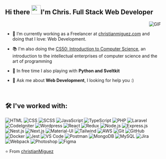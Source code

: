 ## Hi there <img src="https://raw.githubusercontent.com/iampavangandhi/iampavangandhi/master/gifs/Hi.gif" width="30px">I'm Chris. Full Stack Web Developer

<img align="right" alt="GIF" src="https://christianmiguez.com/assets/images/me.webp" />

&emsp;

- 🔭 I’m currently working as a Freelancer at [christianmiguez.com](https://christianmiguez.com/) and doing that I love: Web Development.
- 📚 I'm also doing the [CS50: Introduction to Computer Science](https://pll.harvard.edu/course/cs50-introduction-computer-science), an introduction to the intellectual enterprises of computer science and the art of programming

- 🌱 In free time I also playing with **Python and Sveltkit**

- 💬 Ask me about **Web Development**, I looking for help you :)

&emsp;

## 🛠️ I've worked with:

![HTML](https://img.shields.io/badge/-HTML-000?&logo=HTML5)
![CSS](https://img.shields.io/badge/-CSS-000?&logo=CSS3)
![SCSS](https://img.shields.io/badge/-SCSS-000?&logo=Sass)
![JavaScript](https://img.shields.io/badge/-JavaScript-000?&logo=JavaScript)
![TypeScript](https://img.shields.io/badge/-TypeScript-000?&logo=TypeScript&logoColor=007ACC)
![PHP](https://img.shields.io/badge/-PHP-000?&logo=PHP)
![Laravel](https://img.shields.io/badge/-Laravel-000?&logo=Laravel)
![CodeIgniter](https://img.shields.io/badge/-CodeIgniter-000?&logo=CodeIgniter)
![Wordpress](https://img.shields.io/badge/-Wordpress-000?&logo=Wordpress)
![React](https://img.shields.io/badge/-React-000?&logo=React)
![Redux](https://img.shields.io/badge/-Redux-000?&logo=Redux)
![Node.js](https://img.shields.io/badge/-Node.js-000?&logo=node.js)
![Express.js](https://img.shields.io/badge/-Express.js-000?&logo=Express.js)
![Nest.js](https://img.shields.io/badge/-Nest.js-000?&logo=Nest.js)
![Next.js](https://img.shields.io/badge/-Next.js-000?&logo=Next.js)
![Material-UI](https://img.shields.io/badge/-Material--UI-000?&logo=Material-UI)
![Tailwind](https://img.shields.io/badge/-Tailwind-000?&logo=Tailwindcss)
![AWS](https://img.shields.io/badge/-AWS-000?&logo=Amazon-AWS&logoColor=FF9900)
![Git](https://img.shields.io/badge/-Git-000?&logo=Git)
![GitHub](https://img.shields.io/badge/-GitHub-000?&logo=GitHub)
![Docker](https://img.shields.io/badge/-Docker-000?&logo=Docker)
![Jest](https://img.shields.io/badge/-Jest-000?&logo=Jest)
![VS Code](https://img.shields.io/badge/-VS%20Code-000?&logo=Visual-Studio-Code)
![Postman](https://img.shields.io/badge/-Postman-000?&logo=Postman)
![MongoDB](https://img.shields.io/badge/-MongoDB-000?&logo=MongoDB)
![MySQL](https://img.shields.io/badge/-MySQL-000?&logo=MySQL)
![Jira](https://img.shields.io/badge/-Jira-000?&logo=Jira)
![Webpack](https://img.shields.io/badge/-Webpack-000?&logo=Webpack)
![Photoshop](https://img.shields.io/badge/-Photoshop-000?&logo=Adobe-Photoshop)
![Figma](https://img.shields.io/badge/-Figma-000?&logo=Figma)

⭐️ From [christianMiguez](https://github.com/christianMiguez)
